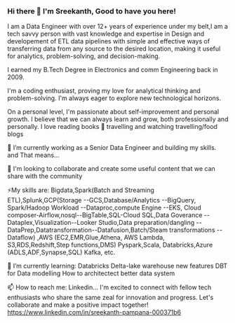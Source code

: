 ### Hi there 👋  I'm Sreekanth, Good to have you here!

I am a Data Engineer with over 12+ years of experience under my belt,I am a tech savvy person with vast knowledge and expertise in Design and developement of ETL data pipelines with simple and effective ways of transferring data from any source to the desired location, making it useful for analytics, problem-solving, and decision-making.

I earned my B.Tech Degree in Electronics and comm Engineering back in 2009. 

I'm a coding enthusiast, proving my love for analytical thinking and problem-solving. I'm always eager to explore new technological horizons.

On a personal level, I'm passionate about self-improvement and personal growth. I believe that we can always learn and grow, both professionally and personally. 
I love reading books 📗 travelling and watching travelling/food blogs


🔭 I’m currently working as a Senior Data Engineer and building my skills.  and That means...

💬 I'm looking to collaborate and create some useful content that we can share with the community

⚡My skills are: Bigdata,Spark(Batch and Streaming ETL),Splunk,GCP(Storage --GCS,Database/Analytics --BigQuery, Spark/Hadoop Workload --Dataproc,compute Engine --EKS, Cloud composer-Airflow,nosql--BigTable,SQL-Cloud SQL,Data Goverance --Dataplex,Visualization--Looker Studio,Data preparation/dangling --DataPrep,Datatransformation--Datafusion,Batch/Steam transformations --Dataflow) ,AWS (EC2,EMR,Glue,Athena, AWS Lambda, S3,RDS,Redshift,Step functions,DMS) Pyspark,Scala, Databricks,Azure (ADLS,ADF,Synapse,SQL) Kafka, etc.

🌱 I’m currently learning:
Databricks Delta-lake warehouse new features
DBT for Data modelling
How to architectect better data system

📫 How to reach me: Linkedin...
I'm excited to connect with fellow tech enthusiasts who share the same zeal for innovation and progress. 
Let's collaborate and make a positive impact together!
https://www.linkedin.com/in/sreekanth-pampana-000371b6


